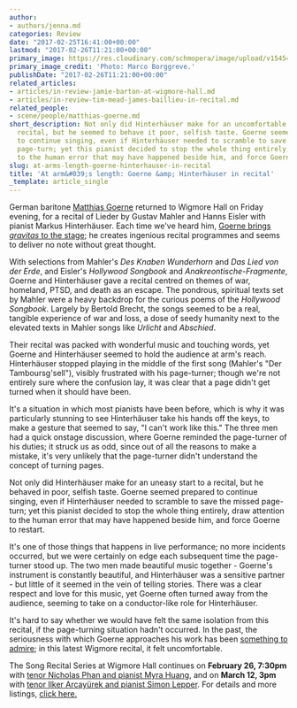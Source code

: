 ```yaml
---
author:
- authors/jenna.md
categories: Review
date: "2017-02-25T16:41:00+00:00"
lastmod: "2017-02-26T11:21:00+00:00"
primary_image: https://res.cloudinary.com/schmopera/image/upload/v1545409169/media/webhook-uploads/1488043709244/DVSzPkL_LBhgb0ApqobAE8qnbneRS0pwhChWCSSr7kWCdc1a7NQQJvz6C3z1KjV2s1ocTbVnC-ZxGn5p0OysjcrWU_4%3Dw1360-h1360
primary_image_credit: 'Photo: Marco Borggreve.'
publishDate: "2017-02-26T11:21:00+00:00"
related_articles:
- articles/in-review-jamie-barton-at-wigmore-hall.md
- articles/in-review-tim-mead-james-baillieu-in-recital.md
related_people:
- scene/people/matthias-goerne.md
short_description: Not only did Hinterhäuser make for an uncomfortable start to a
  recital, but he seemed to behave it poor, selfish taste. Goerne seemed prepared
  to continue singing, even if Hinterhäuser needed to scramble to save the missed
  page-turn; yet this pianist decided to stop the whole thing entirely, draw attention
  to the human error that may have happened beside him, and force Goerne to restart.
slug: at-arms-length-goerne-hinterhauser-in-recital
title: 'At arm&#039;s length: Goerne &amp; Hinterhäuser in recital'
_template: article_single
---
```


German baritone [Matthias Goerne](/scene/people/matthias-goerne/) returned to Wigmore Hall on Friday evening, for a recital of Lieder by Gustav Mahler and Hanns Eisler with pianist Markus Hinterhäuser. Each time we've heard him, [Goerne brings *gravitas* to the stage](http://www.schmopera.com/recitals-that-stick-matthias-goerne-at-wigmore-hall/); he creates ingenious recital programmes and seems to deliver no note without great thought.

With selections from Mahler's *Des Knaben Wunderhorn* and *Das Lied von der Erde*, and Eisler's *Hollywood Songbook* and *Anakreontische-Fragmente*, Goerne and Hinterhäuser gave a recital centred on themes of war, homeland, PTSD, and death as an escape. The pondrous, spiritual texts set by Mahler were a heavy backdrop for the curious poems of the *Hollywood Songbook*. Largely by Bertold Brecht, the songs seemed to be a real, tangible experience of war and loss, a dose of seedy humanity next to the elevated texts in Mahler songs like *Urlicht* and *Abschied*. 

Their recital was packed with wonderful music and touching words, yet Goerne and Hinterhäuser seemed to hold the audience at arm's reach. Hinterhäuser stopped playing in the middle of the first song (Mahler's "Der Tamboursg'sell"), visibly frustrated with his page-turner; though we're not entirely sure where the confusion lay, it was clear that a page didn't get turned when it should have been. 

It's a situation in which most pianists have been before, which is why it was particularly stunning to see Hinterhäuser take his hands off the keys, to make a gesture that seemed to say, "I can't work like this." The three men had a quick onstage discussion, where Goerne reminded the page-turner of his duties; it struck us as odd, since out of all the reasons to make a mistake, it's very unlikely that the page-turner didn't understand the concept of turning pages.

Not only did Hinterhäuser make for an uneasy start to a recital, but he behaved in poor, selfish taste. Goerne seemed prepared to continue singing, even if Hinterhäuser needed to scramble to save the missed page-turn; yet this pianist decided to stop the whole thing entirely, draw attention to the human error that may have happened beside him, and force Goerne to restart.

It's one of those things that happens in live performance; no more incidents occurred, but we were certainly on edge each subsequent time the page-turner stood up. The two men made beautiful music together - Goerne's instrument is constantly beautiful, and Hinterhäuser was a sensitive partner - but little of it seemed in the vein of telling stories. There was a clear respect and love for this music, yet Goerne often turned away from the audience, seeming to take on a conductor-like role for Hinterhäuser.

It's hard to say whether we would have felt the same isolation from this recital, if the page-turning situation hadn't occurred. In the past, the seriousness with which Goerne approaches his work has been [something to admire](http://www.schmopera.com/recitals-that-stick-matthias-goerne-at-wigmore-hall/); in this latest Wigmore recital, it felt uncomfortable.

The Song Recital Series at Wigmore Hall continues on **February 26, 7:30pm** with [tenor Nicholas Phan and pianist Myra Huang](https://wigmore-hall.org.uk/whats-on/nicholas-phan-myra-huang-201702261500), and on **March 12, 3pm** with [tenor Ilker Arcayürek and pianist Simon Lepper](https://wigmore-hall.org.uk/whats-on/ilker-arcayuerek-simon-lepper-201703121500). For details and more listings, [click here.](https://wigmore-hall.org.uk/whats-on/whats-on)
